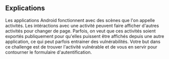 ## Explications

Les applications Android fonctionnent avec des scènes que l'on appelle activités. Les intéractions avec une activité peuvent faire afficher d'autres activités pour changer de page. Parfois, on veut que ces activités soient exportés publiquement pour qu'elles puissent être affichés depuis une autre application, ce qui peut parfois entrainer des vulnérabilités.
Votre but dans ce challenge est de trouver l'activité vulnérable et de vous en servir pour contourner le formulaire d'autentification.